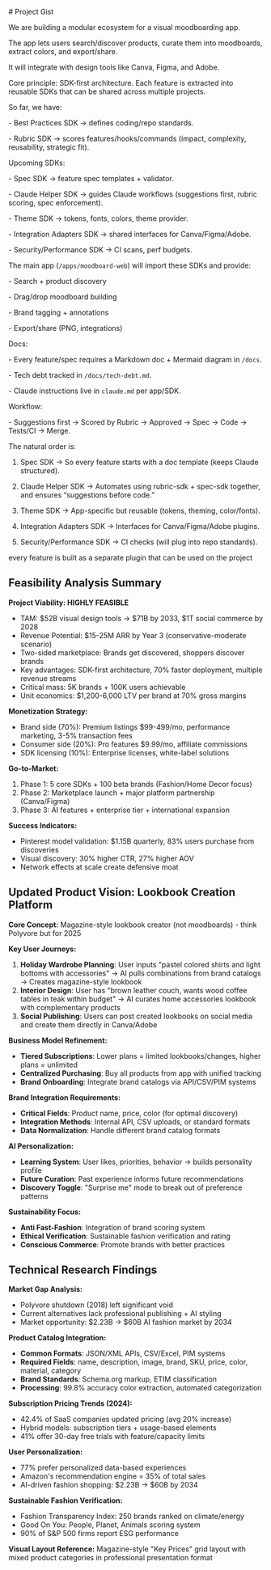 \# Project Gist



We are building a modular ecosystem for a visual moodboarding app. 

The app lets users search/discover products, curate them into moodboards, extract colors, and export/share. 

It will integrate with design tools like Canva, Figma, and Adobe. 



Core principle: SDK-first architecture. Each feature is extracted into reusable SDKs that can be shared across multiple projects.



So far, we have:

\- Best Practices SDK → defines coding/repo standards.

\- Rubric SDK → scores features/hooks/commands (impact, complexity, reusability, strategic fit).



Upcoming SDKs:

\- Spec SDK → feature spec templates + validator.

\- Claude Helper SDK → guides Claude workflows (suggestions first, rubric scoring, spec enforcement).

\- Theme SDK → tokens, fonts, colors, theme provider.

\- Integration Adapters SDK → shared interfaces for Canva/Figma/Adobe.

\- Security/Performance SDK → CI scans, perf budgets.



The main app (`/apps/moodboard-web`) will import these SDKs and provide:

\- Search + product discovery

\- Drag/drop moodboard building

\- Brand tagging + annotations

\- Export/share (PNG, integrations)



Docs:

\- Every feature/spec requires a Markdown doc + Mermaid diagram in `/docs`.

\- Tech debt tracked in `/docs/tech-debt.md`.

\- Claude instructions live in `claude.md` per app/SDK.



Workflow:

\- Suggestions first → Scored by Rubric → Approved → Spec → Code → Tests/CI → Merge.



The natural order is:
1. Spec SDK → So every feature starts with a doc template (keeps Claude structured).

2. Claude Helper SDK → Automates using rubric-sdk + spec-sdk together, and ensures “suggestions before code.”

3. Theme SDK → App-specific but reusable (tokens, theming, color/fonts).

4. Integration Adapters SDK → Interfaces for Canva/Figma/Adobe plugins.

5. Security/Performance SDK → CI checks (will plug into repo standards).

every feature is built as a separate plugin that can be used on the project

## Feasibility Analysis Summary

**Project Viability: HIGHLY FEASIBLE**
- TAM: $52B visual design tools → $71B by 2033, $1T social commerce by 2028
- Revenue Potential: $15-25M ARR by Year 3 (conservative-moderate scenario)
- Two-sided marketplace: Brands get discovered, shoppers discover brands
- Key advantages: SDK-first architecture, 70% faster deployment, multiple revenue streams
- Critical mass: 5K brands + 100K users achievable
- Unit economics: $1,200-6,000 LTV per brand at 70% gross margins

**Monetization Strategy:**
- Brand side (70%): Premium listings $99-499/mo, performance marketing, 3-5% transaction fees
- Consumer side (20%): Pro features $9.99/mo, affiliate commissions
- SDK licensing (10%): Enterprise licenses, white-label solutions

**Go-to-Market:**
1. Phase 1: 5 core SDKs + 100 beta brands (Fashion/Home Decor focus)
2. Phase 2: Marketplace launch + major platform partnership (Canva/Figma)
3. Phase 3: AI features + enterprise tier + international expansion

**Success Indicators:**
- Pinterest model validation: $1.15B quarterly, 83% users purchase from discoveries
- Visual discovery: 30% higher CTR, 27% higher AOV
- Network effects at scale create defensive moat

## Updated Product Vision: Lookbook Creation Platform

**Core Concept:** Magazine-style lookbook creator (not moodboards) - think Polyvore but for 2025

**Key User Journeys:**
1. **Holiday Wardrobe Planning**: User inputs "pastel colored shirts and light bottoms with accessories" → AI pulls combinations from brand catalogs → Creates magazine-style lookbook
2. **Interior Design**: User has "brown leather couch, wants wood coffee tables in teak within budget" → AI curates home accessories lookbook with complementary products
3. **Social Publishing**: Users can post created lookbooks on social media and create them directly in Canva/Adobe

**Business Model Refinement:**
- **Tiered Subscriptions**: Lower plans = limited lookbooks/changes, higher plans = unlimited
- **Centralized Purchasing**: Buy all products from app with unified tracking
- **Brand Onboarding**: Integrate brand catalogs via API/CSV/PIM systems

**Brand Integration Requirements:**
- **Critical Fields**: Product name, price, color (for optimal discovery)
- **Integration Methods**: Internal API, CSV uploads, or standard formats
- **Data Normalization**: Handle different brand catalog formats

**AI Personalization:**
- **Learning System**: User likes, priorities, behavior → builds personality profile
- **Future Curation**: Past experience informs future recommendations
- **Discovery Toggle**: "Surprise me" mode to break out of preference patterns

**Sustainability Focus:**
- **Anti Fast-Fashion**: Integration of brand scoring system
- **Ethical Verification**: Sustainable fashion verification and rating
- **Conscious Commerce**: Promote brands with better practices

## Technical Research Findings

**Market Gap Analysis:**
- Polyvore shutdown (2018) left significant void
- Current alternatives lack professional publishing + AI styling
- Market opportunity: $2.23B → $60B AI fashion market by 2034

**Product Catalog Integration:**
- **Common Formats**: JSON/XML APIs, CSV/Excel, PIM systems
- **Required Fields**: name, description, image, brand, SKU, price, color, material, category
- **Brand Standards**: Schema.org markup, ETIM classification
- **Processing**: 99.8% accuracy color extraction, automated categorization

**Subscription Pricing Trends (2024):**
- 42.4% of SaaS companies updated pricing (avg 20% increase)
- Hybrid models: subscription tiers + usage-based elements
- 41% offer 30-day free trials with feature/capacity limits

**User Personalization:**
- 77% prefer personalized data-based experiences
- Amazon's recommendation engine = 35% of total sales
- AI-driven fashion shopping: $2.23B → $60B by 2034

**Sustainable Fashion Verification:**
- Fashion Transparency Index: 250 brands ranked on climate/energy
- Good On You: People, Planet, Animals scoring system
- 90% of S&P 500 firms report ESG performance

**Visual Layout Reference:** Magazine-style "Key Prices" grid layout with mixed product categories in professional presentation format


